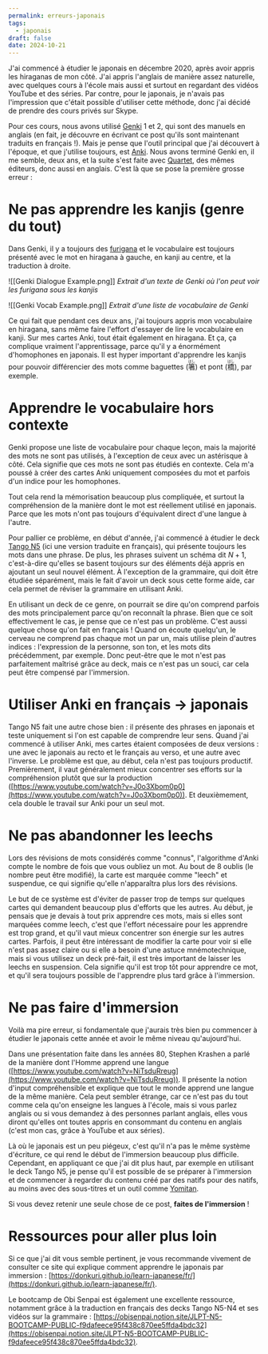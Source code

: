 ```yaml
---
permalink: erreurs-japonais
tags:
  - japonais
draft: false
date: 2024-10-21
---
```


J'ai commencé à étudier le japonais en décembre 2020, après avoir appris les hiraganas de mon côté. J'ai appris l'anglais de manière assez naturelle, avec quelques cours à l'école mais aussi et surtout en regardant des vidéos YouTube et des séries. Par contre, pour le japonais, je n'avais pas l'impression que c'était possible d'utiliser cette méthode, donc j'ai décidé de prendre des cours privés sur Skype.

Pour ces cours, nous avons utilisé [Genki](https://genki3.japantimes.co.jp/fr/) 1 et 2, qui sont des manuels en anglais (en fait, je découvre en écrivant ce post qu'ils sont maintenant traduits en français !). Mais je pense que l'outil principal que j'ai découvert à l'époque, et que j'utilise toujours, est [Anki](https://apps.ankiweb.net/). Nous avons terminé Genki en, il me semble, deux ans, et la suite s'est faite avec [Quartet](https://quartet.japantimes.co.jp/en/), des mêmes éditeurs, donc aussi en anglais. C'est là que se pose la première grosse erreur :

# Ne pas apprendre les kanjis (genre du tout)

Dans Genki, il y a toujours des [furigana](https://fr.wikipedia.org/wiki/Furigana) et le vocabulaire est toujours présenté avec le mot en hiragana à gauche, en kanji au centre, et la traduction à droite.

![[Genki Dialogue Example.png]] _Extrait d'un texte de Genki où l'on peut voir les furigana sous les kanjis_

![[Genki Vocab Example.png]] _Extrait d'une liste de vocabulaire de Genki_

Ce qui fait que pendant ces deux ans, j'ai toujours appris mon vocabulaire en hiragana, sans même faire l'effort d'essayer de lire le vocabulaire en kanji. Sur mes cartes Anki, tout était également en hiragana. Et ça, ça complique vraiment l'apprentissage, parce qu'il y a énormément d'homophones en japonais. Il est hyper important d'apprendre les kanjis pour pouvoir différencier des mots comme baguettes (<ruby>箸<rt>はし</rt></ruby>) et pont (<ruby>橋<rt>はし</rt></ruby>), par exemple.

# Apprendre le vocabulaire hors contexte

Genki propose une liste de vocabulaire pour chaque leçon, mais la majorité des mots ne sont pas utilisés, à l'exception de ceux avec un astérisque à côté. Cela signifie que ces mots ne sont pas étudiés en contexte. Cela m'a poussé à créer des cartes Anki uniquement composées du mot et parfois d'un indice pour les homophones.

Tout cela rend la mémorisation beaucoup plus compliquée, et surtout la compréhension de la manière dont le mot est réellement utilisé en japonais. Parce que les mots n'ont pas toujours d'équivalent direct d'une langue à l'autre.

Pour pallier ce problème, en début d'année, j'ai commencé à étudier le deck [Tango N5](https://obisenpai.notion.site/Deck-Tango-N5-ab1a3a6fab6d493fbc0b0603e18e961e) (ici une version traduite en français), qui présente toujours les mots dans une phrase. De plus, les phrases suivent un schéma dit $N + 1$, c'est-à-dire qu'elles se basent toujours sur des éléments déjà appris en ajoutant un seul nouvel élément. À l'exception de la grammaire, qui doit être étudiée séparément, mais le fait d'avoir un deck sous cette forme aide, car cela permet de réviser la grammaire en utilisant Anki.

En utilisant un deck de ce genre, on pourrait se dire qu'on comprend parfois des mots principalement parce qu'on reconnaît la phrase. Bien que ce soit effectivement le cas, je pense que ce n'est pas un problème. C'est aussi quelque chose qu'on fait en français ! Quand on écoute quelqu'un, le cerveau ne comprend pas chaque mot un par un, mais utilise plein d'autres indices : l'expression de la personne, son ton, et les mots dits précédemment, par exemple. Donc peut-être que le mot n'est pas parfaitement maîtrisé grâce au deck, mais ce n'est pas un souci, car cela peut être compensé par l'immersion.

# Utiliser Anki en français → japonais

Tango N5 fait une autre chose bien : il présente des phrases en japonais et teste uniquement si l'on est capable de comprendre leur sens. Quand j'ai commencé à utiliser Anki, mes cartes étaient composées de deux versions : une avec le japonais au recto et le français au verso, et une autre avec l'inverse. Le problème est que, au début, cela n'est pas toujours productif. Premièrement, il vaut généralement mieux concentrer ses efforts sur la compréhension plutôt que sur la production ([https://www.youtube.com/watch?v=J0o3Xbom0p0](https://www.youtube.com/watch?v=J0o3Xbom0p0)). Et deuxièmement, cela double le travail sur Anki pour un seul mot.

# Ne pas abandonner les leechs

Lors des révisions de mots considérés comme "connus", l'algorithme d'Anki compte le nombre de fois que vous oubliez un mot. Au bout de 8 oublis (le nombre peut être modifié), la carte est marquée comme "leech" et suspendue, ce qui signifie qu'elle n'apparaîtra plus lors des révisions.

Le but de ce système est d'éviter de passer trop de temps sur quelques cartes qui demandent beaucoup plus d'efforts que les autres. Au début, je pensais que je devais à tout prix apprendre ces mots, mais si elles sont marquées comme leech, c'est que l'effort nécessaire pour les apprendre est trop grand, et qu'il vaut mieux concentrer son énergie sur les autres cartes. Parfois, il peut être intéressant de modifier la carte pour voir si elle n'est pas assez claire ou si elle a besoin d'une astuce mnémotechnique, mais si vous utilisez un deck pré-fait, il est très important de laisser les leechs en suspension. Cela signifie qu'il est trop tôt pour apprendre ce mot, et qu'il sera toujours possible de l'apprendre plus tard grâce à l'immersion.

# Ne pas faire d'immersion

Voilà ma pire erreur, si fondamentale que j'aurais très bien pu commencer à étudier le japonais cette année et avoir le même niveau qu'aujourd'hui.

Dans une présentation faite dans les années 80, Stephen Krashen a parlé de la manière dont l'Homme apprend une langue ([https://www.youtube.com/watch?v=NiTsduRreug](https://www.youtube.com/watch?v=NiTsduRreug)). Il présente la notion d'input compréhensible et explique que tout le monde apprend une langue de la même manière. Cela peut sembler étrange, car ce n'est pas du tout comme cela qu'on enseigne les langues à l'école, mais si vous parlez anglais ou si vous demandez à des personnes parlant anglais, elles vous diront qu'elles ont toutes appris en consommant du contenu en anglais (c'est mon cas, grâce à YouTube et aux séries).

Là où le japonais est un peu piégeux, c'est qu'il n'a pas le même système d'écriture, ce qui rend le début de l'immersion beaucoup plus difficile. Cependant, en appliquant ce que j'ai dit plus haut, par exemple en utilisant le deck Tango N5, je pense qu'il est possible de se préparer à l'immersion et de commencer à regarder du contenu créé par des natifs pour des natifs, au moins avec des sous-titres et un outil comme [Yomitan](https://yomitan.wiki/).

Si vous devez retenir une seule chose de ce post, **faites de l'immersion** !

# Ressources pour aller plus loin

Si ce que j'ai dit vous semble pertinent, je vous recommande vivement de consulter ce site qui explique comment apprendre le japonais par immersion : [https://donkuri.github.io/learn-japanese/fr/](https://donkuri.github.io/learn-japanese/fr/).

Le bootcamp de Obi Senpai est également une excellente ressource, notamment grâce à la traduction en français des decks Tango N5-N4 et ses vidéos sur la grammaire : [https://obisenpai.notion.site/JLPT-N5-BOOTCAMP-PUBLIC-f9dafeece95f438c870ee5ffda4bdc32](https://obisenpai.notion.site/JLPT-N5-BOOTCAMP-PUBLIC-f9dafeece95f438c870ee5ffda4bdc32).